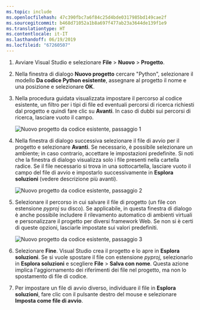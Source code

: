 ```yaml
---
ms.topic: include
ms.openlocfilehash: 47c390fbc7a6f84c25d4bde0317985bd149cae2f
ms.sourcegitcommit: b468d71052a1b8a697f477ab23a3644de139f1e9
ms.translationtype: HT
ms.contentlocale: it-IT
ms.lasthandoff: 06/19/2019
ms.locfileid: "67260507"
---
```

1. Avviare Visual Studio e selezionare **File** > **Nuovo** > **Progetto**.

1. Nella finestra di dialogo **Nuovo progetto** cercare "Python", selezionare il modello **Da codice Python esistente**, assegnare al progetto il nome e una posizione e selezionare **OK**.

1. Nella procedura guidata visualizzata impostare il percorso al codice esistente, un filtro per i tipi di file ed eventuali percorsi di ricerca richiesti dal progetto e quindi fare clic su **Avanti**. In caso di dubbi sui percorsi di ricerca, lasciare vuoto il campo.

    ![Nuovo progetto da codice esistente, passaggio 1](../media/projects-from-existing-1.png)

1. Nella finestra di dialogo successiva selezionare il file di avvio per il progetto e selezionare **Avanti**. Se necessario, è possibile selezionare un ambiente; in caso contrario, accettare le impostazioni predefinite. Si noti che la finestra di dialogo visualizza solo i file presenti nella cartella radice. Se il file necessario si trova in una sottocartella, lasciare vuoto il campo del file di avvio e impostarlo successivamente in **Esplora soluzioni** (vedere descrizione più avanti).

    ![Nuovo progetto da codice esistente, passaggio 2](../media/projects-from-existing-2.png)

1. Selezionare il percorso in cui salvare il file di progetto (un file con estensione *pyproj* su disco). Se applicabile, in questa finestra di dialogo è anche possibile includere il rilevamento automatico di ambienti virtuali e personalizzare il progetto per diversi framework Web. Se non si è certi di queste opzioni, lasciarle impostate sui valori predefiniti.

    ![Nuovo progetto da codice esistente, passaggio 3](../media/projects-from-existing-3.png)

1. Selezionare **Fine**. Visual Studio crea il progetto e lo apre in **Esplora soluzioni**. Se si vuole spostare il file con estensione *pyproj*, selezionarlo in **Esplora soluzioni** e scegliere **File** > **Salva con nome**. Questa azione implica l'aggiornamento dei riferimenti dei file nel progetto, ma non lo spostamento di file di codice.

1. Per impostare un file di avvio diverso, individuare il file in **Esplora soluzioni**, fare clic con il pulsante destro del mouse e selezionare **Imposta come file di avvio**.